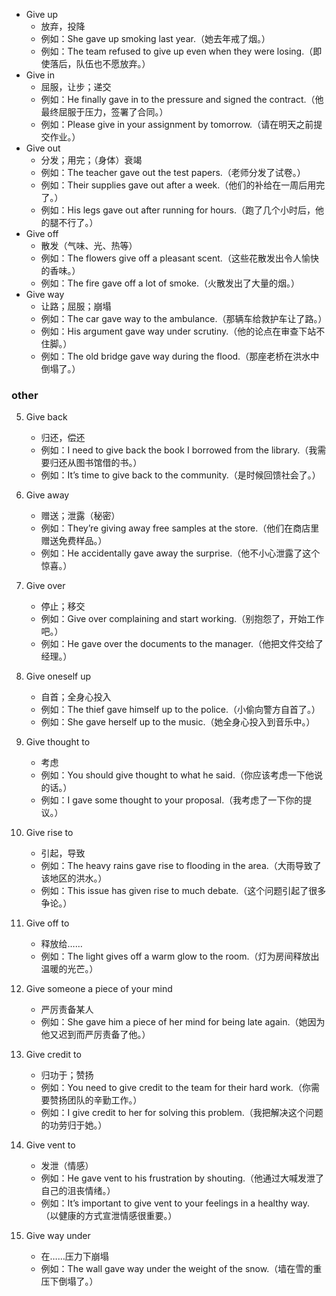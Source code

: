 - Give up
    * 放弃，投降
    * 例如：She gave up smoking last year.（她去年戒了烟。）
    * 例如：The team refused to give up even when they were losing.（即使落后，队伍也不愿放弃。）
- Give in
    * 屈服，让步；递交
    * 例如：He finally gave in to the pressure and signed the contract.（他最终屈服于压力，签署了合同。）
    * 例如：Please give in your assignment by tomorrow.（请在明天之前提交作业。）
- Give out
    * 分发；用完；（身体）衰竭
    * 例如：The teacher gave out the test papers.（老师分发了试卷。）
    * 例如：Their supplies gave out after a week.（他们的补给在一周后用完了。）
    * 例如：His legs gave out after running for hours.（跑了几个小时后，他的腿不行了。）
- Give off
    * 散发（气味、光、热等）
    * 例如：The flowers give off a pleasant scent.（这些花散发出令人愉快的香味。）
    * 例如：The fire gave off a lot of smoke.（火散发出了大量的烟。）
- Give way
    * 让路；屈服；崩塌
    * 例如：The car gave way to the ambulance.（那辆车给救护车让了路。）
    * 例如：His argument gave way under scrutiny.（他的论点在审查下站不住脚。）
    * 例如：The old bridge gave way during the flood.（那座老桥在洪水中倒塌了。）

### other

5. Give back
    * 归还，偿还
    * 例如：I need to give back the book I borrowed from the library.（我需要归还从图书馆借的书。）
    * 例如：It’s time to give back to the community.（是时候回馈社会了。）
6. Give away
    * 赠送；泄露（秘密）
    * 例如：They’re giving away free samples at the store.（他们在商店里赠送免费样品。）
    * 例如：He accidentally gave away the surprise.（他不小心泄露了这个惊喜。）
7. Give over
    * 停止；移交
    * 例如：Give over complaining and start working.（别抱怨了，开始工作吧。）
    * 例如：He gave over the documents to the manager.（他把文件交给了经理。）

4. Give oneself up
    * 自首；全身心投入
    * 例如：The thief gave himself up to the police.（小偷向警方自首了。）
    * 例如：She gave herself up to the music.（她全身心投入到音乐中。）
5. Give thought to
    * 考虑
    * 例如：You should give thought to what he said.（你应该考虑一下他说的话。）
    * 例如：I gave some thought to your proposal.（我考虑了一下你的提议。）
6. Give rise to
    * 引起，导致
    * 例如：The heavy rains gave rise to flooding in the area.（大雨导致了该地区的洪水。）
    * 例如：This issue has given rise to much debate.（这个问题引起了很多争论。）
8. Give off to
    * 释放给……
    * 例如：The light gives off a warm glow to the room.（灯为房间释放出温暖的光芒。）
9. Give someone a piece of your mind
    * 严厉责备某人
    * 例如：She gave him a piece of her mind for being late again.（她因为他又迟到而严厉责备了他。）
10. Give credit to
    * 归功于；赞扬
    * 例如：You need to give credit to the team for their hard work.（你需要赞扬团队的辛勤工作。）
    * 例如：I give credit to her for solving this problem.（我把解决这个问题的功劳归于她。）
11. Give vent to
    * 发泄（情感）
    * 例如：He gave vent to his frustration by shouting.（他通过大喊发泄了自己的沮丧情绪。）
    * 例如：It’s important to give vent to your feelings in a healthy way.（以健康的方式宣泄情感很重要。）
12. Give way under
    * 在……压力下崩塌
    * 例如：The wall gave way under the weight of the snow.（墙在雪的重压下倒塌了。）
